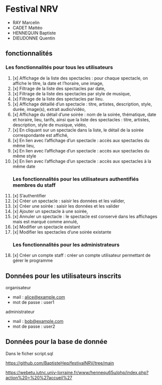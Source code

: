 Festival NRV
============

- RAY Marcelin
- CADET Mattéo
- HENNEQUIN Baptiste
- DIEUDONNE Quentin

## fonctionnalités
   ### Les fonctionnalités pour tous les utilisateurs

1. [x] Affichage de la liste des spectacles : pour chaque spectacle, on affiche le titre, la date et
   l’horaire, une image,
2. [x] Filtrage de la liste des spectacles par date,
3. [x] Filtrage de la liste des spectacles par style de musique,
4. [x] Filtrage de la liste des spectacles par lieu.
5. [x] Affichage détaillé d’un spectacle : titre, artistes, description, style, durée, image(s), extrait audio/vidéo,
6. [x] Affichage du détail d’une soirée : nom de la soirée, thématique, date et horaire, lieu, tarifs, ainsi que la liste des spectacles : titre, artistes, description, style de musique, vidéo,
7. [x] En cliquant sur un spectacle dans la liste, le détail de la soirée correspondante est affiché,
8. [x] En lien avec l’affichage d’un spectacle : accès aux spectacles du même lieu,
9. [x] En lien avec l’affichage d’un spectacle : accès aux spectacles du même style
10. [x] En lien avec l’affichage d’un spectacle : accès aux spectacles à la même date
    ### Les fonctionnalités pour les utilisateurs authentifiés membres du staff
13. [x] S’authentifier
14. [x] Créer un spectacle : saisir les données et les valider,
15. [x] Créer une soirée : saisir les données et les valider
16. [x] Ajouter un spectacle à une soirée,
17. [x] Annuler un spectacle : le spectacle est conservé dans les affichages mais est marqué
    comme annulé,
18. [x] Modifier un spectacle existant
19. [x] Modifier les spectacles d’une soirée existante
    ### Les fonctionnalités pour les administrateurs
20. [x] Créer un compte staff : créer un compte utilisateur permettant de gérer le programme 


## Données pour les utilisateurs inscrits
organisateur
- mail : alice@example.com
- mot de passe : user1

administrateur
- mail : bob@example.com
- mot de passe : user2

## Données pour la base de donnée
Dans le ficher script.sql

https://github.com/BaptisteHeq/festivalNRV/tree/main 

https://webetu.iutnc.univ-lorraine.fr/www/hennequ65u/php/index.php?action%20=%20%27accueil%27 




